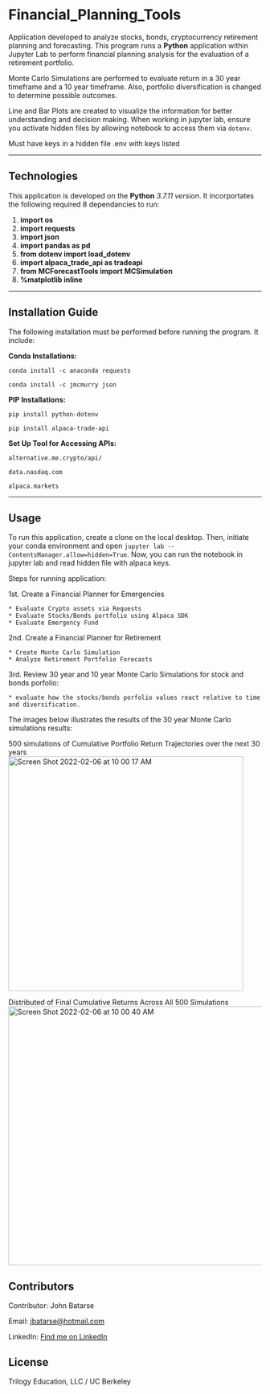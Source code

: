 # Financial_Planning_Tools

Application developed to analyze stocks, bonds, cryptocurrency retirement planning and forecasting. 
This program runs a **Python** application within Jupyter Lab to perform 
financial planning analysis for the evaluation of a retirement portfolio. 

Monte Carlo Simulations are performed to evaluate return in a 30 year timeframe and a 10 year timeframe. 
Also, portfolio diversification is changed to determine possible outcomes.

Line and Bar Plots are created to visualize the information for better understanding and decision making.
When working in jupyter lab, ensure you activate hidden files by allowing notebook to access them via ```dotenv```.

Must have keys in a hidden file .env with keys listed

---

## Technologies

This application is developed on the **Python** *3.7.11 version*. It incorportates the following required 8 dependancies to run:

1. **import os**
2. **import requests**
3. **import json**
4. **import pandas as pd**
5. **from dotenv import load_dotenv**
6. **import alpaca_trade_api as tradeapi**
7. **from MCForecastTools import MCSimulation**
8. **%matplotlib inline**

---

## Installation Guide

The following installation must be performed before running the program. It include:


**Conda Installations:**

```conda install -c anaconda requests```

```conda install -c jmcmurry json```


**PIP Installations:**

```pip install python-dotenv```

```pip install alpaca-trade-api```


**Set Up Tool for Accessing APIs:**

```alternative.me.crypto/api/```

```data.nasdaq.com```

```alpaca.markets```


---

## Usage

To run this application, create a clone on the local desktop. Then, initiate your conda environment and 
open ```jupyter lab --ContentsManager.allow=hidden=True```. Now, you can run the notebook in jupyter lab and 
read hidden file with alpaca keys.

Steps for running application:

1st. Create a Financial Planner for Emergencies

    * Evaluate Crypto assets via Requests
    * Evaluate Stocks/Bonds portfolio using Alpaca SDK
    * Evaluate Emergency Fund


2nd. Create a Financial Planner for Retirement

    * Create Monte Carlo Simulation
    * Analyze Retirement Portfolio Forecasts

3rd. Review 30 year and 10 year Monte Carlo Simulations for stock and bonds porfolio: 
    
    * evaluate how the stocks/bonds porfolio values react relative to time and diversification.
    

The images below illustrates the results of the 30 year Monte Carlo simulations results:

500 simulations of Cumulative Portfolio Return Trajectories over the next 30 years
<img width="467" alt="Screen Shot 2022-02-06 at 10 00 17 AM" src="https://user-images.githubusercontent.com/93550651/152694609-3ca905d7-e52b-4215-835d-b6f89bd38ba3.png">

Distributed of Final Cumulative Returns Across All 500 Simulations
<img width="515" alt="Screen Shot 2022-02-06 at 10 00 40 AM" src="https://user-images.githubusercontent.com/93550651/152694621-6b343815-9cc7-45bb-8ae2-7012080c1a3c.png">

## Contributors

Contributor: John Batarse  

Email: jbatarse@hotmail.com

LinkedIn: [Find me on LinkedIn](<https://www.linkedin.com/in/john-a-batarse-760a26116/>)


## License

Trilogy Education, LLC / UC Berkeley
